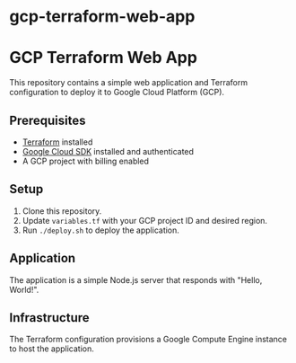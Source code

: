 # gcp-terraform-web-app
# GCP Terraform Web App

This repository contains a simple web application and Terraform configuration to deploy it to Google Cloud Platform (GCP).

## Prerequisites

- [Terraform](https://www.terraform.io/downloads.html) installed
- [Google Cloud SDK](https://cloud.google.com/sdk/docs/install) installed and authenticated
- A GCP project with billing enabled

## Setup

1. Clone this repository.
2. Update `variables.tf` with your GCP project ID and desired region.
3. Run `./deploy.sh` to deploy the application.

## Application

The application is a simple Node.js server that responds with "Hello, World!".

## Infrastructure

The Terraform configuration provisions a Google Compute Engine instance to host the application.